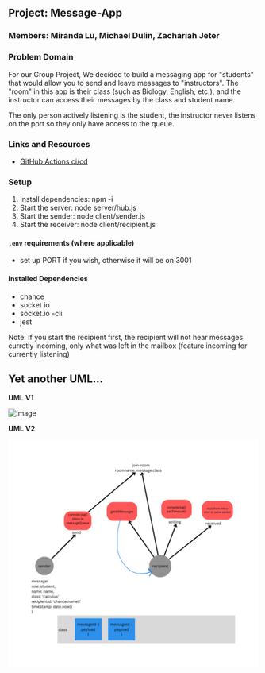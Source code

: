 ## Project: Message-App

### Members: Miranda Lu, Michael Dulin, Zachariah Jeter

### Problem Domain
For our Group Project, We decided to build a messaging app for "students" that would allow you to send and leave messages to "instructors". The "room" in this app is their class (such as Biology, English, etc.), and the instructor can access their messages by the class and student name.

The only person actively listening is the student, the instructor never listens on the port so they only have access to the queue.

### Links and Resources

- [GitHub Actions ci/cd]()

### Setup

1. Install dependencies: npm -i
2. Start the server: node server/hub.js
3. Start the sender: node client/sender.js
4. Start the receiver: node client/recipient.js

#### `.env` requirements (where applicable)

- set up PORT if you wish, otherwise it will be on 3001

#### Installed Dependencies 

- chance
- socket.io
- socket.io -cli
- jest



Note: If you start the recipient first, the recipient will not hear messages curretly incoming, only what was left in the mailbox 
(feature incoming for currently listening)

## Yet another UML...

**UML V1**


<img width="479" alt="image" src="https://user-images.githubusercontent.com/73040864/233517858-ac87e178-5d54-4e17-9918-a7a94c8bfc72.png">

**UML V2**


![UML for Messaging App](message-app.png)

